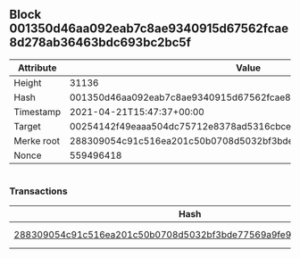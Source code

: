## Block 001350d46aa092eab7c8ae9340915d67562fcae8d278ab36463bdc693bc2bc5f

Attribute | Value
--- | ---
Height | 31136
Hash | 001350d46aa092eab7c8ae9340915d67562fcae8d278ab36463bdc693bc2bc5f
Timestamp | 2021-04-21T15:47:37+00:00
Target | 00254142f49eaaa504dc75712e8378ad5316cbcead634704b3734b6271167cc4
Merke root | 288309054c91c516ea201c50b0708d5032bf3bde77569a9fe9491371aff58713
Nonce | 559496418

```

```

### Transactions

Hash | Amount
--- | ---
[288309054c91c516ea201c50b0708d5032bf3bde77569a9fe9491371aff58713](288309054c91c516ea201c50b0708d5032bf3bde77569a9fe9491371aff58713.md) | 10.00000000 SKEPTI 
